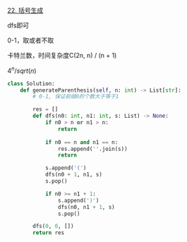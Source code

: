 

[22. 括号生成](https://leetcode.cn/problems/generate-parentheses/description)

dfs即可

0-1，取或者不取

卡特兰数，时间复杂度C(2n, n) / (n + 1)

$4^n / sqrt(n)$

```python []
class Solution:
    def generateParenthesis(self, n: int) -> List[str]:
        # 0-1, 保证前缀0的个数大于等于1

        res = []
        def dfs(n0: int, n1: int, s: List) -> None:
            if n0 > n or n1 > n:
                return
                
            if n0 == n and n1 == n:
                res.append(''.join(s))
                return

            s.append('(')
            dfs(n0 + 1, n1, s)
            s.pop()

            if n0 >= n1 + 1:
                s.append(')')
                dfs(n0, n1 + 1, s)
                s.pop()

        dfs(0, 0, [])
        return res
```